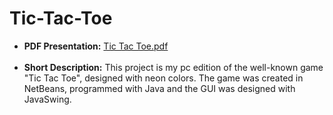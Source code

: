 # Tic-Tac-Toe
- **PDF Presentation:** [Tic Tac Toe.pdf](https://drive.google.com/file/d/1kMALYqhMI92c4mv7dYavA7wG9njj7VzZ/view) <br><br>
- **Short Description:** This project is my pc edition of the well-known game "Tic Tac Toe", designed with neon colors. The game was created in NetBeans, programmed with Java and the GUI was designed with JavaSwing.
